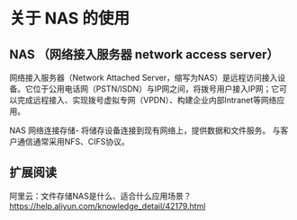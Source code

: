 # 关于 NAS 的使用

## NAS （网络接入服务器 network access server）

网络接入服务器（Network Attached Server，缩写为NAS）是远程访问接入设备。它位于公用电话网（PSTN/ISDN）与IP网之间，将拨号用户接入IP网；它可以完成远程接入、实现拨号虚拟专网（VPDN）、构建企业内部Intranet等网络应用。

NAS 网络连接存储- 将储存设备连接到现有网络上，提供数据和文件服务。 与客户通信通常采用NFS、CIFS协议。


## 扩展阅读

阿里云：文件存储NAS是什么、适合什么应用场景？ https://help.aliyun.com/knowledge_detail/42179.html